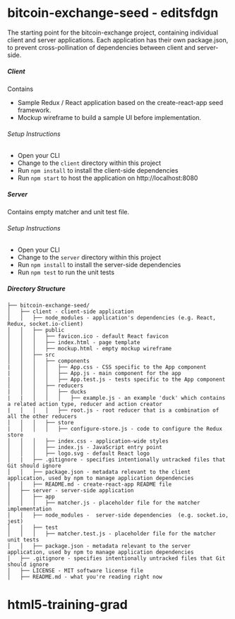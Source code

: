 # bitcoin-exchange-seed - editsfdgn
The starting point for the bitcoin-exchange project, containing individual client and server applications.
Each application has their own package.json, to prevent cross-pollination of dependencies between client and server-side.

##### Client
Contains

* Sample Redux / React application based on the create-react-app seed framework.
* Mockup wireframe to build a sample UI before implementation.

###### Setup Instructions
* Open your CLI
* Change to the ```client``` directory within this project
* Run ```npm install``` to install the client-side dependencies
* Run ```npm start``` to host the application on http://localhost:8080

##### Server
Contains empty matcher and unit test file.

###### Setup Instructions
* Open your CLI
* Change to the ```server``` directory within this project
* Run ```npm install``` to install the server-side dependencies
* Run ```npm test``` to run the unit tests

##### Directory Structure
```
├── bitcoin-exchange-seed/
│   ├── client - client-side application
│   │   ├── node_modules - application's dependencies (e.g. React, Redux, socket.io-client)
│   │   ├── public
│   │   │   ├── favicon.ico - default React favicon
│   │   │   ├── index.html - page template
│   │   │   ├── mockup.html - empty mockup wireframe
│   │   ├── src
│   │   │   ├── components
|   │   │   │   ├── App.css - CSS specific to the App component
|   │   │   │   ├── App.js - main component for the app
|   │   │   │   ├── App.test.js - tests specific to the App component
│   │   │   ├── reducers
|   │   │   │   ├── ducks
|   |   │   │   │   ├── example.js - an example 'duck' which contains a related action type, reducer and action creator
|   │   │   │   ├── root.js - root reducer that is a combination of all the other reducers
│   │   │   ├── store
|   │   │   │   ├── configure-store.js - code to configure the Redux store
│   │   │   ├── index.css - application-wide styles
│   │   │   ├── index.js - JavaScript entry point
│   │   │   ├── logo.svg - default React logo
│   |   ├── .gitignore - specifies intentionally untracked files that Git should ignore
│   │   ├── package.json - metadata relevant to the client application, used by npm to manage application dependencies
|   │   ├── README.md - create-react-app README file
│   ├── server - server-side application
│   │   ├── app
│   │   │   ├── matcher.js - placeholder file for the matcher implementation
│   │   ├── node_modules -  server-side dependencies  (e.g. socket.io, jest)
│   │   ├── test
│   │   │   ├── matcher.test.js - placeholder file for the matcher unit tests
│   │   ├── package.json - metadata relevant to the server application, used by npm to manage application dependencies
│   ├── .gitignore - specifies intentionally untracked files that Git should ignore
│   ├── LICENSE - MIT software license file
│   ├── README.md - what you're reading right now
```
# html5-training-grad
